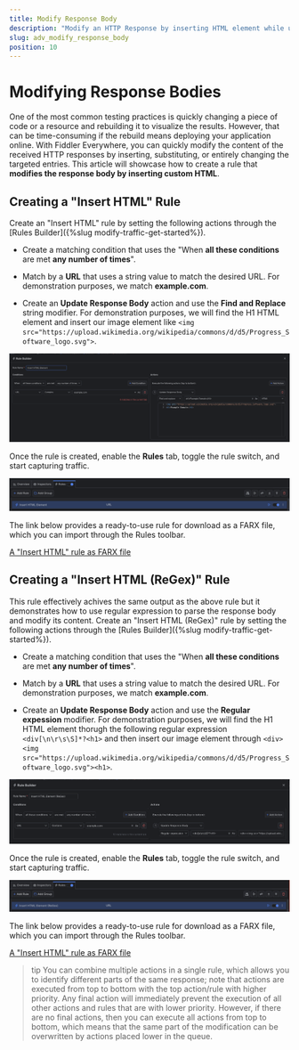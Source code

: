 ```yaml
---
title: Modify Response Body
description: "Modify an HTTP Response by inserting HTML element while using Fiddler's rules."
slug: adv_modify_response_body
position: 10
---
```



# Modifying Response Bodies

One of the most common testing practices is quickly changing a piece of code or a resource and rebuilding it to visualize the results. However, that can be time-consuming if the rebuild means deploying your application online. With Fiddler Everywhere, you can quickly modify the content of the received HTTP responses by inserting, substituting, or entirely changing the targeted entries. This article will showcase how to create a rule that **modifies the response body by inserting custom HTML**.

## Creating a "Insert HTML" Rule

Create an "Insert HTML" rule by setting the following actions through the [Rules Builder]({%slug modify-traffic-get-started%}).

- Create a matching condition that uses the "When **all these conditions** are met **any number of times**". 

- Match by a **URL** that uses a string value to match the desired URL. For demonstration purposes, we match **example.com**.

- Create an **Update Response Body** action and use the **Find and Replace** string modifier. For demonstration purposes, we will find the H1 HTML element and insert our image element like `<img src="https://upload.wikimedia.org/wikipedia/commons/d/d5/Progress_Software_logo.svg">`.

![Creating "Insert HTML" rule](../../images/advanced/adv-modify-insert-html.png)

Once the rule is created, enable the **Rules** tab, toggle the rule switch, and start capturing traffic.

![Activating the "Insert HTML" rule](../../images/advanced/adv-modify-insert-html-active.png)

The link below provides a ready-to-use rule for download as a FARX file, which you can import through the Rules toolbar.

[A "Insert HTML" rule as FARX file](https://github.com/telerik/fiddler-everywhere/rules/tooling/modify-insert-html)
 
 
 ## Creating a "Insert HTML (ReGex)" Rule

This rule effectively achives the same output as the above rule but it demonstrates how to use regular expression to parse the response body and modify its content. Create an "Insert HTML (ReGex)" rule by setting the following actions through the [Rules Builder]({%slug modify-traffic-get-started%}).

- Create a matching condition that uses the "When **all these conditions** are met **any number of times**". 

- Match by a **URL** that uses a string value to match the desired URL. For demonstration purposes, we match **example.com**.

- Create an **Update Response Body** action and use the **Regular expession** modifier. For demonstration purposes, we will find the H1 HTML element thorugh the following regular expression `<div[\n\r\s\S]*?<h1>` and then insert our image element through `<div><img src="https://upload.wikimedia.org/wikipedia/commons/d/d5/Progress_Software_logo.svg"><h1>`.

![Creating "Insert HTML" rule](../../images/advanced/adv-modify-insert-html-regex.png)

Once the rule is created, enable the **Rules** tab, toggle the rule switch, and start capturing traffic.

![Activating the "Insert HTML" rule](../../images/advanced/adv-modify-insert-html-regex-active.png)

The link below provides a ready-to-use rule for download as a FARX file, which you can import through the Rules toolbar.

[A "Insert HTML" rule as FARX file](https://github.com/telerik/fiddler-everywhere/rules/tooling/modify-insert-html-regex)

>tip You can combine multiple actions in a single rule, which allows you to identify different parts of the same response; note that actions are executed from top to bottom with the top action/rule with higher priority. Any final action will immediately prevent the execution of all other actions and rules that are with lower priority. However, if there are no final actions, then you can execute all actions from top to bottom, which means that the same part of the modification can be overwritten by  actions placed lower in the queue.